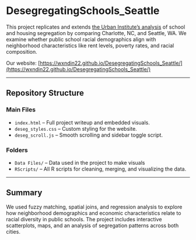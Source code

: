 # DesegregatingSchools_Seattle

This project replicates and extends [the Urban Institute’s analysis](https://housingmatters.urban.org/feature/school-housing-partnership-desegregate-communities) of school and housing segregation by comparing Charlotte, NC, and Seattle, WA. We examine whether public school racial demographics align with neighborhood characteristics like rent levels, poverty rates, and racial composition.

Our website: [https://wxndin22.github.io/DesegregatingSchools_Seattle/](https://wxndin22.github.io/DesegregatingSchools_Seattle/)

---

## Repository Structure

### Main Files
- `index.html` – Full project writeup and embedded visuals.
- `deseg_styles.css` – Custom styling for the website.
- `deseg_scroll.js` – Smooth scrolling and sidebar toggle script.

### Folders
- `Data Files/` – Data used in the project to make visuals
- `RScripts/` – All R scripts for cleaning, merging, and visualizing the data.

---


## Summary

We used fuzzy matching, spatial joins, and regression analysis to explore how neighborhood demographics and economic characteristics relate to racial diversity in public schools. The project includes interactive scatterplots, maps, and an analysis of segregation patterns across both cities.
